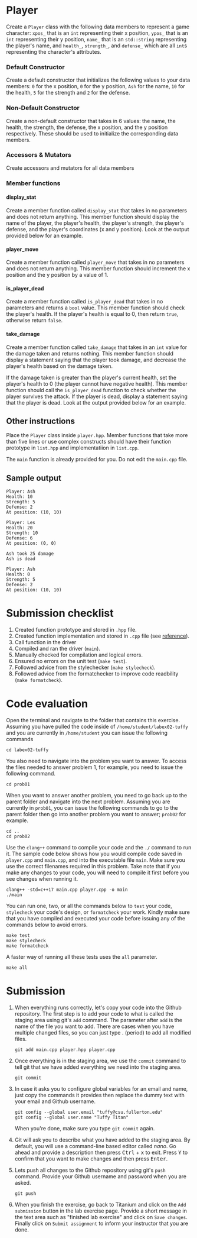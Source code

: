 # Player
Create a `Player` class with the following data members to represent a game character: `xpos_` that is an `int` representing their x position, `ypos_` that is an `int` representing their y position, `name_` that is an `std::string` representing the player's name, and `health_`, `strength_`, and `defense_` which are all `int`s representing the character's attributes.

### Default Constructor
Create a default constructor that initializes the following values to your data members:
`0` for the x position, `0` for the y position, `Ash` for the name, `10` for the health, `5` for the strength and `2` for the defense.

### Non-Default Constructor
Create a non-default constructor that takes in 6 values: the name, the health, the strength, the defense, the x position, and the y position respectively. These should be used to initialize the corresponding data members.

### Accessors & Mutators
Create accessors and mutators for all data members

### Member functions

#### display_stat
Create a member function called `display_stat` that takes in no parameters and does not return anything. This member function should display the name of the player, the player's health, the player's strength, the player's defense, and the player's coordinates (x and y position). Look at the output provided below for an example.

#### player_move
Create a member function called `player_move` that takes in no parameters and does not return anything. This member function should increment the x position and the y position by a value of 1.

#### is_player_dead
Create a member function called `is_player_dead` that takes in no parameters and returns a `bool` value. This member function should check the player's health. If the player's health is equal to 0, then return `true`, otherwise return `false`.

#### take_damage
Create a member function called `take_damage` that takes in an `int` value for the damage taken and returns nothing. This member function should display a statement saying that the player took damage, and decrease the player's health based on the damage taken.

If the damage taken is greater than the player's current health, set the player's health to 0 (the player cannot have negative health). This member function should  call the `is_player_dead` function to check whether the player survives the attack. If the player is dead, display a statement saying that the player is dead. Look at the output provided below for an example.

## Other instructions
Place the `Player` class inside `player.hpp`. Member functions that take more than five lines or use complex constructs should have their function prototype in `list.hpp` and implementatiion in `list.cpp`.

The `main` function is already provided for you. Do not edit the `main.cpp` file.

## Sample output
```
Player: Ash
Health: 10
Strength: 5
Defense: 2
At position: (10, 10)

Player: Les
Health: 20
Strength: 10
Defense: 6
At position: (0, 0)

Ash took 25 damage
Ash is dead

Player: Ash
Health: 0
Strength: 5
Defense: 2
At position: (10, 10)
```

# Submission checklist
1. Created function prototype and stored in `.hpp` file.
1. Created function implementation and stored in `.cpp` file (see [reference](https://github.com/ILXL-guides/function-file-organization)).
1. Call function in the driver
1. Compiled and ran the driver (`main`).
1. Manually checked for compilation and logical errors.
1. Ensured no errors on the unit test (`make test`).
1. Followed advice from the stylechecker (`make stylecheck`).
1. Followed advice from the formatchecker to improve code readbility (`make formatcheck`).

# Code evaluation
Open the terminal and navigate to the folder that contains this exercise. Assuming you have pulled the code inside of `/home/student/labex02-tuffy` and you are currently in `/home/student` you can issue the following commands

```
cd labex02-tuffy
```

You also need to navigate into the problem you want to answer. To access the files needed to answer problem 1, for example, you need to issue the following command.

```
cd prob01
```

When you want to answer another problem, you need to go back up to the parent folder and navigate into the next problem. Assuming you are currently in `prob01`, you can issue the following commands to go to the parent folder then go into another problem you want to answer; `prob02` for example.

```
cd ..
cd prob02
```

Use the `clang++` command to compile your code and the `./` command to run it. The sample code below shows how you would compile code saved in `player.cpp` and `main.cpp`, and into the executable file `main`. Make sure you use the correct filenames required in this problem.  Take note that if you make any changes to your code, you will need to compile it first before you see changes when running it.

```
clang++ -std=c++17 main.cpp player.cpp -o main
./main
```

You can run one, two, or all the commands below to `test` your code, `stylecheck` your code's design, or `formatcheck` your work. Kindly make sure that you have compiled and executed your code before issuing any of the commands below to avoid errors.

```
make test
make stylecheck
make formatcheck
```

A faster way of running all these tests uses the `all` parameter.

```
make all
```

# Submission
1. When everything runs correctly,  let's copy your code into the Github repository. The first step is to add your code to what is called the staging area using git's `add` command. The parameter after `add` is the name of the file you want to add. There are cases when you have multiple changed files, so you can just type . (period) to add all modified files.

    ```
    git add main.cpp player.hpp player.cpp
    ```
1. Once everything is in the staging area, we use the `commit` command to tell git that we have added everything we need into the staging area.

    ```
    git commit
    ```
1. In case it asks you  to configure global variables for an email and name, just copy the commands it provides then replace the dummy text with your email and Github username.

    ```
    git config --global user.email "tuffy@csu.fullerton.edu"
    git config --global user.name "Tuffy Titan"
    ```
    When you're done, make sure you type `git commit` again.    
1. Git will ask you to describe what you have added to the staging area. By default, you will use a command-line based editor called *nano*. Go ahead and provide a description then press <kbd>Ctrl</kbd> + <kbd>x</kbd> to exit. Press <kbd>Y</kbd> to confirm that you want to make changes and then press <kbd>Enter</kbd>.
1. Lets push all changes to the Github repository using git's `push` command. Provide your Github username and password when you are asked.

    ```
    git push
    ```
1. When you finish the exercise, go back to Titanium and click on the `Add submission` button in the lab exercise page. Provide a short message in the text area such as "finished lab exercise" and click on `Save changes`. Finally click on `Submit assignment` to inform your instructor that you are done.
